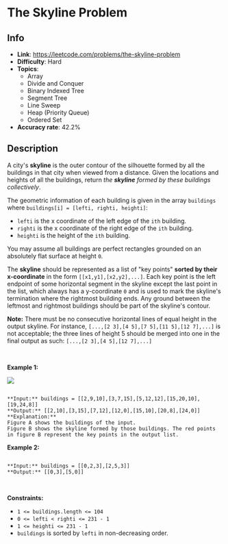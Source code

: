 # The Skyline Problem

## Info  
- **Link**: https://leetcode.com/problems/the-skyline-problem
- **Difficulty**: Hard  
- **Topics**:   
    - Array
    - Divide and Conquer
    - Binary Indexed Tree
    - Segment Tree
    - Line Sweep
    - Heap (Priority Queue)
    - Ordered Set
- **Accuracy rate**: 42.2%  

## Description  
    
A city's **skyline** is the outer contour of the silhouette formed by all the buildings in that city when viewed from a distance. Given the locations and heights of all the buildings, return *the **skyline** formed by these buildings collectively*.


The geometric information of each building is given in the array `buildings` where `buildings[i] = [lefti, righti, heighti]`:


* `lefti` is the x coordinate of the left edge of the `ith` building.
* `righti` is the x coordinate of the right edge of the `ith` building.
* `heighti` is the height of the `ith` building.


You may assume all buildings are perfect rectangles grounded on an absolutely flat surface at height `0`.


The **skyline** should be represented as a list of "key points" **sorted by their x-coordinate** in the form `[[x1,y1],[x2,y2],...]`. Each key point is the left endpoint of some horizontal segment in the skyline except the last point in the list, which always has a y-coordinate `0` and is used to mark the skyline's termination where the rightmost building ends. Any ground between the leftmost and rightmost buildings should be part of the skyline's contour.


**Note:** There must be no consecutive horizontal lines of equal height in the output skyline. For instance, `[...,[2 3],[4 5],[7 5],[11 5],[12 7],...]` is not acceptable; the three lines of height 5 should be merged into one in the final output as such: `[...,[2 3],[4 5],[12 7],...]`


 


**Example 1:**


![](https://assets.leetcode.com/uploads/2020/12/01/merged.jpg)

```

**Input:** buildings = [[2,9,10],[3,7,15],[5,12,12],[15,20,10],[19,24,8]]
**Output:** [[2,10],[3,15],[7,12],[12,0],[15,10],[20,8],[24,0]]
**Explanation:**
Figure A shows the buildings of the input.
Figure B shows the skyline formed by those buildings. The red points in figure B represent the key points in the output list.

```

**Example 2:**



```

**Input:** buildings = [[0,2,3],[2,5,3]]
**Output:** [[0,3],[5,0]]

```

 


**Constraints:**


* `1 <= buildings.length <= 104`
* `0 <= lefti < righti <= 231 - 1`
* `1 <= heighti <= 231 - 1`
* `buildings` is sorted by `lefti` in non-decreasing order.


  
    